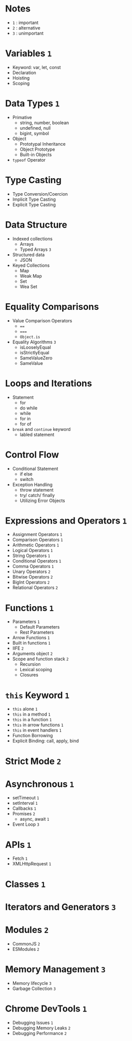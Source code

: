 # Notes

-   `1` : important
-   `2` : alternative
-   `3` : unimportant
<!--------------------------------------------------------------------------------->

# Variables `1`

-   Keyword: var, let, const
-   Declaration
-   Hoisting
-   Scoping

# Data Types `1`

-   Primative
    -   string, number, boolean
    -   undefined, null
    -   bigint, symbol
-   Object
    -   Prototypal Inheritance
    -   Object Prototype
    -   Built-in Objects
-   `typeof` Operator

# Type Casting

-   Type Conversion/Coercion
-   Implicit Type Casting
-   Explicit Type Casting

# Data Structure

-   Indexed collections
    -   Arrays
    -   Typed Arrays `3`
-   Structured data
    -   JSON
-   Keyed Collections
    -   Map
    -   Weak Map
    -   Set
    -   Wea Set

# Equality Comparisons

-   Value Comparison Operators
    -   `==`
    -   `===`
    -   `Object.is`
-   Equality Algorithms `3`
    -   isLooselyEqual
    -   isStrictlyEqual
    -   SameValueZero
    -   SameValue

# Loops and Iterations

-   Statement
    -   for
    -   do while
    -   while
    -   for in
    -   for of
-   `break` and `continue` keyword
    -   labled statement

# Control Flow

-   Conditional Statement
    -   if else
    -   switch
-   Exception Handling
    -   throw statement
    -   try/ catch/ finally
    -   Utilizing Error Objects

# Expressions and Operators `1`

-   Assignment Operators `1`
-   Comparison Operators `1`
-   Arithmetic Operators `1`
-   Logical Operators `1`
-   String Operators `1`
-   Conditional Operators `1`
-   Comma Operators `1`
-   Unary Operators `2`
-   Bitwise Operators `2`
-   BigInt Operators `2`
-   Relational Operators `2`

# Functions `1`

-   Parameters `1`
    -   Default Parameters
    -   Rest Parameters
-   Arrow Functions `1`
-   Built in functions `1`
-   IIFE `2`
-   Arguments object `2`
-   Scope and function stack `2`
    -   Recursion
    -   Lexical scoping
    -   Closures

# `this` Keyword `1`

-   `this` alone `1`
-   `this` in a method `1`
-   `this` in a function `1`
-   `this` in arrow functions `1`
-   `this` in event handlers `1`
-   Function Borrowing
-   Explicit Binding: call, apply, bind

# Strict Mode `2`

# Asynchronous `1`

-   setTimeout `1`
-   setInterval `1`
-   Callbacks `1`
-   Promises `2`
    -   async, await `1`
-   Event Loop `3`

# APIs `1`

-   Fetch `1`
-   XMLHttpRequest `1`

# Classes `1`

# Iterators and Generators `3`

# Modules `2`

-   CommonJS `2`
-   ESModules `2`

# Memory Management `3`

-   Memory lifecycle `3`
-   Garbage Collection `3`

# Chrome DevTools `1`

-   Debugging Issues `1`
-   Debugging Memory Leaks `2`
-   Debugging Performance `2`
